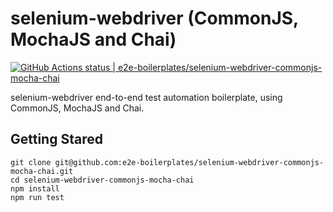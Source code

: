 # selenium-webdriver (CommonJS, MochaJS and Chai)

[![GitHub Actions status | e2e-boilerplates/selenium-webdriver-commonjs-mocha-chai](https://github.com/e2e-boilerplates/selenium-webdriver-commonjs-mocha-chai/workflows/selenium-webdriver-commonjs-mocha-chai/badge.svg)](https://github.com/e2e-boilerplates/selenium-webdriver-commonjs-mocha-chai/actions?workflow=selenium-webdriver-commonjs-mocha-chai)

selenium-webdriver end-to-end test automation boilerplate, using CommonJS, MochaJS and Chai.

## Getting Stared

    git clone git@github.com:e2e-boilerplates/selenium-webdriver-commonjs-mocha-chai.git
    cd selenium-webdriver-commonjs-mocha-chai
    npm install
    npm run test
